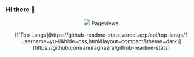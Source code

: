 ### Hi there 👋

<p align="center"> 
  <img src="https://profile-counter.glitch.me/yu-li/count.svg" /> Pageviews
</p>

<p align="center"> 
<!-- [![Yu's GitHub stats](https://github-readme-stats.vercel.app/api?username=yu-li)](https://github.com/anuraghazra/github-readme-stats) -->
[![Top Langs](https://github-readme-stats.vercel.app/api/top-langs/?username=yu-li&hide=css,html&layout=compact&theme=dark)](https://github.com/anuraghazra/github-readme-stats)
</p>

<!--
**yu-li/yu-li** is a ✨ _special_ ✨ repository because its `README.md` (this file) appears on your GitHub profile.

Here are some ideas to get you started:

- 🔭 I’m currently working on ...
- 🌱 I’m currently learning ...
- 👯 I’m looking to collaborate on ...
- 🤔 I’m looking for help with ...
- 💬 Ask me about ...
- 📫 How to reach me: ...
- 😄 Pronouns: ...
- ⚡ Fun fact: ...
-->
